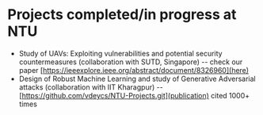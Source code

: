 # Projects completed/in progress at NTU
- Study of UAVs: Exploiting vulnerabilities and potential security countermeasures (collaboration with SUTD, Singapore) -- check our paper [https://ieeexplore.ieee.org/abstract/document/8326960](here)
- Design of Robust Machine Learning and study of Generative Adversarial attacks (collaboration with IIT Kharagpur) -- [https://github.com/vdeycs/NTU-Projects.git](publication) cited 1000+ times
